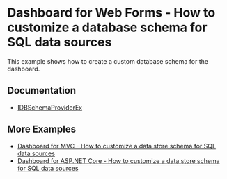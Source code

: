 # Dashboard for Web Forms - How to customize a database schema for SQL data sources

This example shows how to create a custom database schema for the dashboard. 


## Documentation

* [IDBSchemaProviderEx](https://docs.devexpress.com/CoreLibraries/DevExpress.DataAccess.Sql.IDBSchemaProviderEx)

## More Examples


* [Dashboard for MVC - How to customize a data store schema for SQL data sources](https://github.com/DevExpress-Examples/aspnet-mvc-dashboard-how-to-customize-a-data-store-schema-for-sql-data-sources-t584271)
* [Dashboard for ASP.NET Core - How to customize a data store schema for SQL data sources](https://github.com/DevExpress-Examples/aspnet-mvc-dashboard-how-to-customize-a-data-store-schema-for-sql-data-sources-t584271)